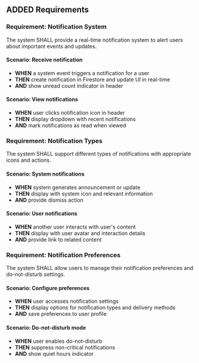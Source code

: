 ## ADDED Requirements

### Requirement: Notification System

The system SHALL provide a real-time notification system to alert users about important events and updates.

#### Scenario: Receive notification

- **WHEN** a system event triggers a notification for a user
- **THEN** create notification in Firestore and update UI in real-time
- **AND** show unread count indicator in header

#### Scenario: View notifications

- **WHEN** user clicks notification icon in header
- **THEN** display dropdown with recent notifications
- **AND** mark notifications as read when viewed

### Requirement: Notification Types

The system SHALL support different types of notifications with appropriate icons and actions.

#### Scenario: System notifications

- **WHEN** system generates announcement or update
- **THEN** display with system icon and relevant information
- **AND** provide dismiss action

#### Scenario: User notifications

- **WHEN** another user interacts with user's content
- **THEN** display with user avatar and interaction details
- **AND** provide link to related content

### Requirement: Notification Preferences

The system SHALL allow users to manage their notification preferences and do-not-disturb settings.

#### Scenario: Configure preferences

- **WHEN** user accesses notification settings
- **THEN** display options for notification types and delivery methods
- **AND** save preferences to user profile

#### Scenario: Do-not-disturb mode

- **WHEN** user enables do-not-disturb
- **THEN** suppress non-critical notifications
- **AND** show quiet hours indicator
